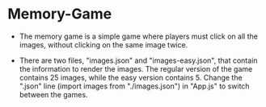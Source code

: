 # Memory-Game

* The memory game is a simple game where players must click on all the images, without clicking on the same image twice.

* There are two files, "images.json" and "images-easy.json", that contain the information to render the images. The regular version of the game contains 25 images, while the easy version contains 5. Change the ".json" line (import images from "./images.json") in "App.js" to switch between the games.